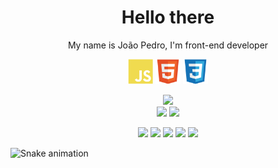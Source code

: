 <h1 align=center>Hello there</h1>
<p align=center>My name is João Pedro, I'm front-end developer</p>

<div align=center>
<img align="center" alt="Rafa-Js" width="40" src="https://raw.githubusercontent.com/devicons/devicon/master/icons/javascript/javascript-plain.svg">
<img align="center" alt="Rafa-HTML" width="40" src="https://raw.githubusercontent.com/devicons/devicon/master/icons/html5/html5-original.svg">
<img align="center" alt="Rafa-CSS" width="40" src="https://raw.githubusercontent.com/devicons/devicon/master/icons/css3/css3-original.svg">
<br>
<br>
<!-- first card -->
<img src="https://github-readme-stats.vercel.app/api?username=joaopedro-costa&show_icons=true&theme=jolly&title_color=a930fa&border_color=a930fa&border_radius=10&bg_color=45,000,000&icon_color=a930fa&text_bold=false&line_height=20&include_all_commits=true&count_private=true&card_width=700">
<br>
<!-- second card -->
<img src="https://github-readme-stats.vercel.app/api/top-langs/?username=anuraghazra&layout=compact&bg_color=0,000,000&title_color=bf64fb&text_color=fff&border_color=bf64fb&border_radius=10&card_width=480">
<img src="https://media.giphy.com/media/JIX9t2j0ZTN9S/giphy.gif" width=162px>

<a href="https://www.instagram.com/jaopedroo__/"  target="_blank"><img src="https://img.shields.io/badge/  Instagram-000?style=for-the-badge&logo=instagram&logoColor=a930fa" target="_blank"></a>
<a href="https://www.linkedin.com/in/jo%C3%A3o-pedro-costa-409831157/"  target="_blank"><img src="https://img.shields.io/badge/  linkedin-000?style=for-the-badge&logo=linkedin&logoColor=a930fa" target="_blank"></a>
<a href="mailto:joaopedrodgfcosta@outlook.com"  target="_blank"><img src="https://img.shields.io/badge/  Email-000000?style=for-the-badge&logo=microsoft-outlook&logoColor=a930fa" target="_blank"></a>
<a href="https://joaopedro-costa.github.io/portfolio"  target="_blank"><img src="https://img.shields.io/badge/  Portfolio-000000?style=for-the-badge&logo=about.me&logoColor=a930fa" target="_blank"></a>
<a href="https://www.behance.net/joaopedro184"  target="_blank"><img src="https://img.shields.io/badge/  Behance-000000?style=for-the-badge&logo=behance&logoColor=a930fa" target="_blank"></a>
</div>

![Snake animation](https://github.com/joaopedro-costa/joaopedro-costa/blob/output/github-contribution-grid-snake.svg)
